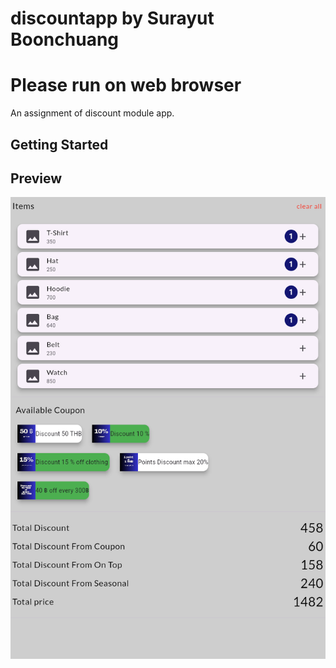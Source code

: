 # discountapp by Surayut Boonchuang
# Please run on web browser

An assignment of discount module app.


## Getting Started

## Preview 

![Alt text](/assets/preview.png)
